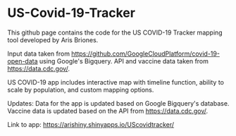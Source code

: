 # US-Covid-19-Tracker

This github page contains the code for the US COVID-19 Tracker mapping tool developed by Aris Briones.

Input data taken from https://github.com/GoogleCloudPlatform/covid-19-open-data using Google's Bigquery. API and vaccine data taken from https://data.cdc.gov/.

US COVID-19 app includes interactive map with timeline function, ability to scale by population, and custom mapping options.
 
Updates: Data for the app is updated based on Google Bigquery's database. Vaccine data is updated based on the API from https://data.cdc.gov/.

Link to app: https://arishiny.shinyapps.io/UScovidtracker/
